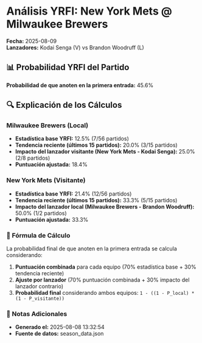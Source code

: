 # Análisis YRFI: New York Mets @ Milwaukee Brewers

**Fecha:** 2025-08-09  
**Lanzadores:** Kodai Senga (V) vs Brandon Woodruff (L)

## 📊 Probabilidad YRFI del Partido

**Probabilidad de que anoten en la primera entrada:** 45.6%

## 🔍 Explicación de los Cálculos

### Milwaukee Brewers (Local)
- **Estadística base YRFI:** 12.5% (7/56 partidos)
- **Tendencia reciente (últimos 15 partidos):** 20.0% (3/15 partidos)
- **Impacto del lanzador visitante (New York Mets - Kodai Senga):** 25.0% (2/8 partidos)
- **Puntuación ajustada:** 18.4%

### New York Mets (Visitante)
- **Estadística base YRFI:** 21.4% (12/56 partidos)
- **Tendencia reciente (últimos 15 partidos):** 33.3% (5/15 partidos)
- **Impacto del lanzador local (Milwaukee Brewers - Brandon Woodruff):** 50.0% (1/2 partidos)
- **Puntuación ajustada:** 33.3%

### 📝 Fórmula de Cálculo

La probabilidad final de que anoten en la primera entrada se calcula considerando:
1. **Puntuación combinada** para cada equipo (70% estadística base + 30% tendencia reciente)
2. **Ajuste por lanzador** (70% puntuación combinada + 30% impacto del lanzador contrario)
3. **Probabilidad final** considerando ambos equipos: `1 - ((1 - P_local) * (1 - P_visitante))`

### 📌 Notas Adicionales

- **Generado el:** 2025-08-08 13:32:54
- **Fuente de datos:** season_data.json
